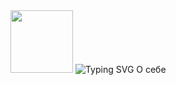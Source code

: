 <img src="https://i.gifer.com/En1x.gif" height="100"/>



<img src="https://readme-typing-svg.herokuapp.com?font=Fira+Code&duration=4000&pause=100&multiline=true&width=1100&height=100&lines=%3Cdiv%3E;%3Ch1%3E%D0%9F%D1%80%D0%B8%D0%B2%D0%B5%D1%82+%D0%9C%D0%B8%D1%80!+%D0%9C%D0%B5%D0%BD%D1%8F+%D0%97%D0%BE%D0%B2%D1%83%D1%82+%D0%96%D0%B5%D0%BD%D1%8F+%D0%A0%D1%83%D1%81%D0%B0%D0%BA%D0%BE%D0%B2%3C%2Fh1%3E;%3Cp%3E%D0%A1+%D0%BD%D0%BE%D1%8F%D0%B1%D1%80%D1%8F+2021%D0%B3+%D0%BF%D0%BE+%D0%BD%2F%D0%B2+%D1%83%D1%87%D1%83%D1%81%D1%8C+%D0%B2+%D0%AF%D0%BD%D0%B4%D0%B5%D0%BA%D1%81+%D0%BF%D1%80%D0%B0%D0%BA%D1%82%D0%B8%D0%BA%D1%83%D0%BC+%D0%BD%D0%B0+%D1%84%D0%B0%D0%BA%D1%83%D0%BB%D1%8C%D1%82%D0%B5%D1%82%D0%B5+%D0%B2%D0%B5%D0%B1-%D1%80%D0%B0%D0%B7%D1%80%D0%B0%D0%B1%D0%BE%D1%82%D1%87%D0%B8%D0%BA+%2B%3C%2Fp%3E;%3C%2Fdiv%3E" alt="Typing SVG" />
О себе 


